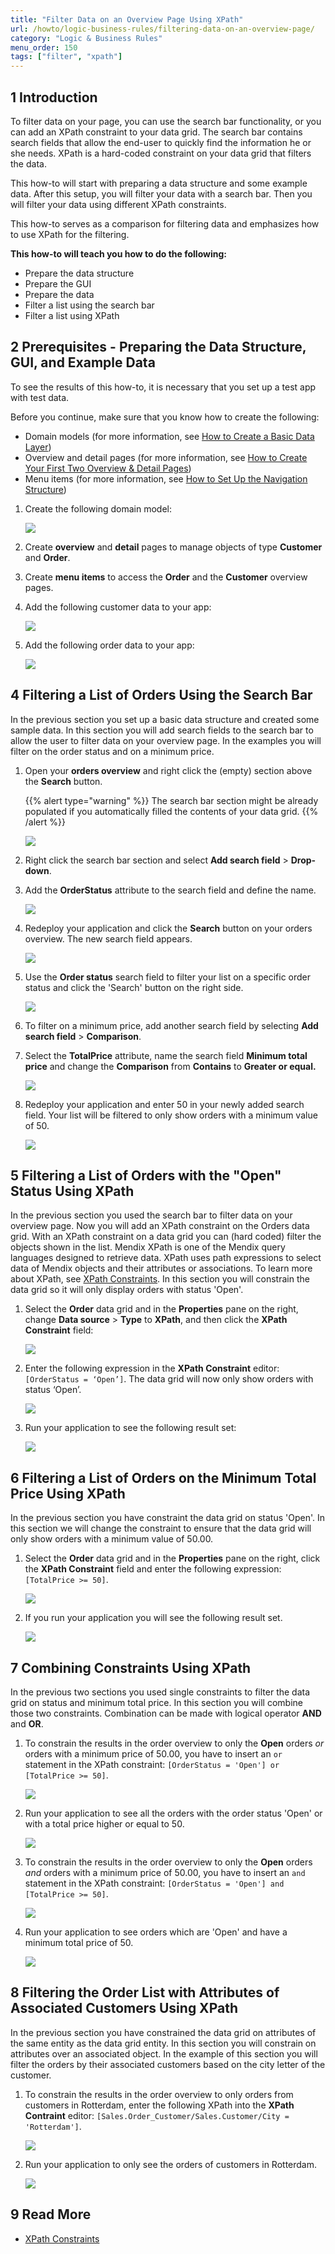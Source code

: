```yaml
---
title: "Filter Data on an Overview Page Using XPath"
url: /howto/logic-business-rules/filtering-data-on-an-overview-page/
category: "Logic & Business Rules"
menu_order: 150
tags: ["filter", "xpath"]
---
```


## 1 Introduction

To filter data on your page, you can use the search bar functionality, or you can add an XPath constraint to your data grid. The search bar contains search fields that allow the end-user to quickly find the information he or she needs. XPath is a hard-coded constraint on your data grid that filters the data.

This how-to will start with preparing a data structure and some example data. After this setup, you will filter your data with a search bar. Then you will filter your data using different XPath constraints.

This how-to serves as a comparison for filtering data and emphasizes how to use XPath for the filtering.

**This how-to will teach you how to do the following:**

* Prepare the data structure
* Prepare the GUI
* Prepare the data
* Filter a list using the search bar
* Filter a list using XPath

## 2 Prerequisites - Preparing the Data Structure, GUI, and Example Data

To see the results of this how-to, it is necessary that you set up a test app with test data.

Before you continue, make sure that you know how to create the following:

* Domain models (for more information, see [How to Create a Basic Data Layer](/howto/data-models/create-a-basic-data-layer))
* Overview and detail pages (for more information, see [How to Create Your First Two Overview & Detail Pages](/howto/front-end/create-your-first-two-overview-and-detail-pages))
* Menu items (for more information, see [How to Set Up the Navigation Structure](/howto/general/setting-up-the-navigation-structure))

1.  Create the following domain model:

    ![](attachments/18448705/18581378.png)

2.  Create **overview** and **detail** pages to manage objects of type **Customer** and **Order**.
3.  Create **menu items** to access the **Order** and the **Customer** overview pages.
4.  Add the following customer data to your app:

    ![](attachments/18448705/18581374.png)

5.  Add the following order data to your app:

    ![](attachments/18448705/18581373.png)

## 4 Filtering a List of Orders Using the Search Bar

In the previous section you set up a basic data structure and created some sample data. In this section you will add search fields to the search bar to allow the user to filter data on your overview page. In the examples you will filter on the order status and on a minimum price.

1.  Open your **orders overview** and right click the (empty) section above the **Search** button.

    {{% alert type="warning" %}} The search bar section might be already populated if you automatically filled the contents of your data grid. {{% /alert %}}

    ![](attachments/18448705/18581359.png)

2.  Right click the search bar section and select **Add search field** > **Drop-down**.
3.  Add the **OrderStatus** attribute to the search field and define the name.

    ![](attachments/18448705/18581355.png)

4.  Redeploy your application and click the **Search** button on your orders overview. The new search field appears.

    ![](attachments/18448705/18581354.png)

5.  Use the **Order status** search field to filter your list on a specific order status and click the 'Search' button on the right side.

    ![](attachments/18448705/18581353.png)

6.  To filter on a minimum price, add another search field by selecting **Add search field** > **Comparison**.
7.  Select the **TotalPrice** attribute, name the search field **Minimum total price** and change the **Comparison** from **Contains** to **Greater or equal.**

    ![](attachments/18448705/18581351.png)

8.  Redeploy your application and enter 50 in your newly added search field. Your list will be filtered to only show orders with a minimum value of 50.

    ![](attachments/18448705/18581350.png)

## 5 Filtering a List of Orders with the "Open" Status Using XPath 

In the previous section you used the search bar to filter data on your overview page. Now you will add an XPath constraint on the Orders data grid. With an XPath constraint on a data grid you can (hard coded) filter the objects shown in the list. Mendix XPath is one of the Mendix query languages designed to retrieve data. XPath uses path expressions to select data of Mendix objects and their attributes or associations. To learn more about XPath, see [XPath Constraints](/refguide/xpath-constraints). In this section you will constrain the data grid so it will only display orders with status 'Open'.

1.  Select the **Order** data grid and in the **Properties** pane on the right, change **Data source** > **Type** to **XPath**, and then click the **XPath Constraint** field:

    ![](attachments/18448705/18581372.png)

2.  Enter the following expression in the **XPath Constraint** editor: `[OrderStatus = ‘Open’]`. The data grid will now only show orders with status ‘Open’. 

    ![](attachments/18448705/18581371.png)

3.  Run your application to see the following result set:

    ![](attachments/18448705/18581370.png)

## 6 Filtering a List of Orders on the Minimum Total Price Using XPath

In the previous section you have constraint the data grid on status 'Open'. In this section we will change the constraint to ensure that the data grid will only show orders with a minimum value of 50.00.

1.  Select the **Order** data grid and in the **Properties** pane on the right, click the **XPath Constraint** field and enter the following expression: `[TotalPrice >= 50]`.

    ![](attachments/18448705/18581367.png) 

2.  If you run your application you will see the following result set.

    ![](attachments/18448705/18581368.png)

## 7 Combining Constraints Using XPath

In the previous two sections you used single constraints to filter the data grid on status and minimum total price. In this section you will combine those two constraints. Combination can be made with logical operator **AND** and **OR**.  

1.  To constrain the results in the order overview to only the **Open** orders *or* orders with a minimum price of 50.00, you have to insert an `or` statement in the XPath constraint: `[OrderStatus = 'Open'] or [TotalPrice >= 50]`.

    ![](attachments/18448705/18581366.png)

2.  Run your application to see all the orders with the order status 'Open' or with a total price higher or equal to 50.

    ![](attachments/18448705/18581373.png)

3.  To constrain the results in the order overview to only the **Open** orders *and* orders with a minimum price of 50.00, you have to insert an `and` statement in the XPath constraint: `[OrderStatus = 'Open'] and [TotalPrice >= 50]`.

    ![](attachments/18448705/18581365.png)
    
4.  Run your application to see orders which are 'Open' and have a minimum total price of 50.

    ![](attachments/18448705/18581364.png)

## 8 Filtering the Order List with Attributes of Associated Customers Using XPath

In the previous section you have constrained the data grid on attributes of the same entity as the data grid entity. In this section you will constrain on attributes over an associated object. In the example of this section you will filter the orders by their associated customers based on the city letter of the customer. 

1.  To constrain the results in the order overview to only orders from customers in Rotterdam, enter the following XPath into the **XPath Contraint** editor: `[Sales.Order_Customer/Sales.Customer/City = 'Rotterdam']`.

    ![](attachments/18448705/18581363.png)

2.  Run your application to only see the orders of customers in Rotterdam.

    ![](attachments/18448705/18581362.png)

## 9 Read More

*   [XPath Constraints](/refguide/xpath-constraints)
